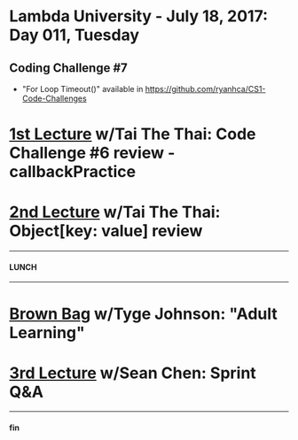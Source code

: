 # Lambda University - July 18, 2017: Day 011, Tuesday
## Coding Challenge #7
- "For Loop Timeout()" available in https://github.com/ryanhca/CS1-Code-Challenges
# [1st Lecture](https://youtu.be/LJLl7v3UUJo) w/Tai The Thai: Code Challenge #6 review - callbackPractice
# [2nd Lecture](https://youtu.be/lD7CnIM21T4) w/Tai The Thai: Object[key: value] review
***
#### LUNCH
***
# [Brown Bag](VIDEO_RECORDED_NOT_POSTED) w/Tyge Johnson: "Adult Learning"

# [3rd Lecture](NO_VIDEO_RECORDED) w/Sean Chen: Sprint Q&A
***
#### fin
